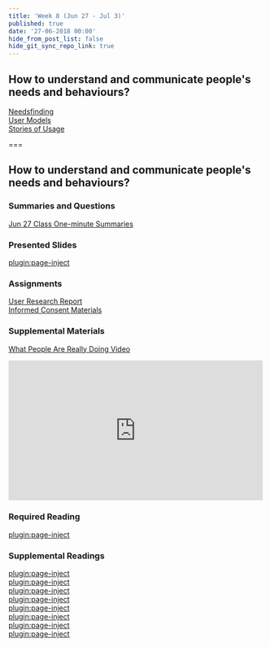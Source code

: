 ```yaml
---
title: 'Week 8 (Jun 27 - Jul 3)'
published: true
date: '27-06-2018 00:00'
hide_from_post_list: false
hide_git_sync_repo_link: true
---
```


## How to understand and communicate people's needs and behaviours?
[Needsfinding](https://paulhibbitts.net/cmpt-363-182/pdfs/cmpt-363-182-user-research.pdf#page=8)  
[User Models](https://paulhibbitts.net/cmpt-363-182/pdfs/cmpt-363-182-user-research.pdf#page=44)  
[Stories of Usage](https://paulhibbitts.net/cmpt-363-182/pdfs/cmpt-363-182-user-research.pdf#page=65)  

===

## **How to understand and communicate people's needs and behaviours?**

### Summaries and Questions  
[Jun 27 Class One-minute Summaries](https://canvas.sfu.ca/courses/38847/assignments/292818)

### Presented Slides  
[plugin:page-inject](/cmpt-363-182/all-slides/week-08)

### Assignments
[User Research Report](https://canvas.sfu.ca/courses/38847/assignments/292825)  
[Informed Consent Materials](https://canvas.sfu.ca/courses/38847/files/folder/Handouts/Informed%20Consent#)  

### Supplemental Materials  
[What People Are Really Doing Video](http://vimeo.com/album/169777/video/7099570)  
<div class="embed-responsive embed-responsive-4by3"><iframe src="https://player.vimeo.com/video/7099570" width="500" height="275" frameborder="0" webkitallowfullscreen mozallowfullscreen allowfullscreen></iframe></div>

### Required Reading  
[plugin:page-inject](/cmpt-363-182/all-readings/week-08)

### Supplemental Readings  
[plugin:page-inject](/cmpt-363-182/ux-techniques-guide/how-to-understand-and-communicate-peoples-needs-and-behaviors/contextual-inquiry)  
[plugin:page-inject](/cmpt-363-182/ux-techniques-guide/how-to-understand-and-communicate-peoples-needs-and-behaviors/empathy-maps)  
[plugin:page-inject](/cmpt-363-182/ux-techniques-guide/how-to-understand-and-communicate-peoples-needs-and-behaviors/interviews)  
[plugin:page-inject](/cmpt-363-182/ux-techniques-guide/how-to-understand-and-communicate-peoples-needs-and-behaviors/job-stories)  
[plugin:page-inject](/cmpt-363-182/ux-techniques-guide/how-to-understand-and-communicate-peoples-needs-and-behaviors/personas-proto)    
[plugin:page-inject](/cmpt-363-182/ux-techniques-guide/how-to-understand-and-communicate-peoples-needs-and-behaviors/surveys)  
[plugin:page-inject](/cmpt-363-182/ux-techniques-guide/how-to-understand-and-communicate-peoples-needs-and-behaviors/task-analysis)  
[plugin:page-inject](/cmpt-363-182/ux-techniques-guide/how-to-understand-and-communicate-peoples-needs-and-behaviors/user-research)  
